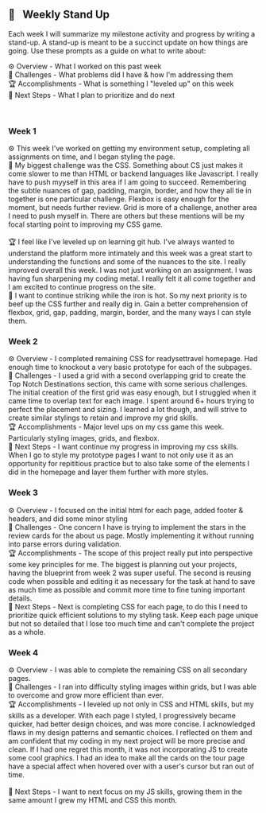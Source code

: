 ## 📢 &nbsp; Weekly Stand Up

Each week I will summarize my milestone activity and progress by writing a stand-up. A stand-up is meant to be a succinct update on how things are going. Use these prompts as a guide on what to write about:

⚙️ Overview - What I worked on this past week
<br>
🌵 Challenges - What problems did I have & how I'm addressing them
<br>
🏆 Accomplishments - What is something I "leveled up" on this week
<br>
🔮 Next Steps - What I plan to prioritize and do next

<br>

### Week 1

⚙️ This week I've worked on getting my environment setup, completing all assignments on time, and I began styling the page.
<br>
🌵 My biggest challenge was the CSS. Something about CS just makes it come slower to me than HTML or backend languages like Javascript. I really have to push myyself in this area if I am going to succeed. Remembering the subtle nuances of gap, padding, margin, border, and how they all tie in together is one particular challenge. Flexbox is easy enough for the moment, but needs further review. Grid is more of a challenge, another area I need to push myself in. There are others but these mentions will be my focal starting point to improving my CSS game.  
<br>
🏆 I feel like I've leveled up on learning git hub. I've always wanted to understand the platform more intimately and this week was a great start to understanding the functions and some of the nuances to the site. I really improved overall this week. I was not just working on an assignment. I was having fun sharpening my coding metal. I really felt it all come together and I am excited to continue progress on the site.
<br>
🔮 I want to continue striking while the iron is hot. So my next priority is to beef up the CSS further and really dig in. Gain a better comprehension of flexbox, grid, gap, padding, margin, border, and the many ways I can style them.

### Week 2

⚙️ Overview - I completed remaining CSS for readysettravel homepage. Had enough time to knockout a very basic prototype for each of the subpages.
<br>
🌵 Challenges - I used a grid with a second overlapping grid to create the Top Notch Destinations section, this came with some serious challenges. The initial creation of the first grid was easy enough, but I struggled when it came time to overlap text for each image. I spent around 6+ hours trying to perfect the placement and sizing. I learned a lot though, and will strive to create similar stylings to retain and improve my grid skills.
<br>
🏆 Accomplishments - Major level ups on my css game this week. Particularly styling images, grids, and flexbox.
<br>
🔮 Next Steps - I want continue my progress in improving my css skills. When I go to style my prototype pages I want to not only use it as an opportunity for repititious practice but to also take some of the elements I did in the homepage and layer them further with more styles.

### Week 3

⚙️ Overview - I focused on the initial html for each page, added footer & headers, and did some minor styling
<br>
🌵 Challenges - One concern I have is trying to implement the stars in the review cards for the about us page. Mostly implementing it without running into parse errors during validation.
<br>
🏆 Accomplishments - The scope of this project really put into perspective some key principles for me. The biggest is planning out your projects, having the blueprint from week 2 was super useful. The second is reusing code when possible and editing it as necessary for the task at hand to save as much time as possible and commit more time to fine tuning important details.
<br>
🔮 Next Steps - Next is completing CSS for each page, to do this I need to prioritize quick efficient solutions to my styling task. Keep each page unique but not so detailed that I lose too much time and can't complete the project as a whole.

### Week 4

⚙️ Overview - I was able to complete the remaining CSS on all secondary pages.
<br>
🌵 Challenges - I ran into difficulty styling images within grids, but I was able to overcome and grow more efficient than ever.
<br>
🏆 Accomplishments - I leveled up not only in CSS and HTML skills, but my skills as a developer. With each page I styled, I progressively became quicker, had better design choices, and was more concise. I acknowledged flaws in my design patterns and semantic choices. I reflected on them and am confident that my coding in my next project will be more precise and clean. If I had one regret this month, it was not incorporating JS to create some cool graphics. I had an idea to make all the cards on the tour page have a special affect when hovered over with a user's cursor but ran out of time.  
<br>
🔮 Next Steps - I want to next focus on my JS skills, growing them in the same amount I grew my HTML and CSS this month.